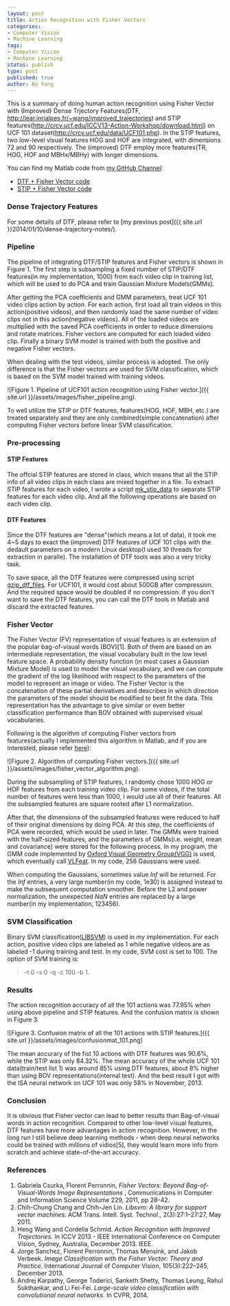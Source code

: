 ```yaml
---
layout: post
title: Action Recognition with Fisher Vectors
categories: 
- Computer Vision
- Machine Learning
tags:
- Computer Vision
- Machine Learning
status: publish
type: post
published: true
author: Bo Yang
---
```


This is a summary of doing human action recognition using Fisher Vector with (Improved) Dense Trjectory Features(DTF, http://lear.inrialpes.fr/~wang/improved_trajectories) and STIP features(http://crcv.ucf.edu/ICCV13-Action-Workshop/download.html) on UCF 101 dataset(<http://crcv.ucf.edu/data/UCF101.php>). In the STIP features, two low-level visual features HOG and HOF are integrated, with dimensions 72 and 90 respectively. The (improved) DTF employ more features(TR, HOG, HOF and MBHx/MBHy) with longer dimensions. 

You can find my Matlab code from [my GitHub Channel](https://github.com/bo-yang):

- [DTF + Fisher Vector code](https://github.com/bo-yang/dtf_fisher)
- [STIP + Fisher Vector code](https://github.com/bo-yang/stip_fisher)

### Dense Trajectory Features

For some details of DTF, please refer to [my previous post]({{ site.url }}2014/01/10/dense-trajectory-notes/).

### Pipeline

The pipeline of integrating DTF/STIP features and Fisher vectors is shown in Figure 1. The first step is subsampling a fixed number of STIP/DTF features(in my implementation, 1000) from each
video clip in training list, which will be used to do PCA and train
Gaussian Mixture Models(GMMs).

After getting the PCA coefficients and GMM parameters, treat UCF 101 video clips
action by action. For each action, first load all train videos in this
action(positive videos), and then randomly load the same number of video
clips not in this action(negative videos). All of the loaded videos are
multiplied with the saved PCA coefficients in order to reduce dimensions
and rotate matrices. Fisher vectors are computed for each loaded video
clip. Finally a binary SVM model is trained with both the positive and negative
Fisher vectors.

When dealing with the test videos, similar process is adopted. The only
difference is that the Fisher vectors are used for SVM classification,
which is based on the SVM model trained with training videos.

![Figure 1. Pipeline of UCF101 action recognition using Fisher
vector.]({{ site.url }}/assets/images/fisher_pipeline.png).

To well utilize the STIP or DTF features, features(HOG, HOF, MBH, etc.) are treated
separately and they are only combined(simple concatenation) after computing Fisher
vectors before linear SVM classification.


### Pre-processing

#### STIP Features

The offcial STIP features are stored in class, which means that all the STIP
info of all video clips in each class are mixed together in a file. To
extract STIP features for each video, I wrote a script [mk_stip_data](https://github.com/bo-yang/stip_fisher/blob/master/mk_stip_data)
to separate STIP features for each video clip. And all the following
operations are based on each video clip.


#### DTF Features

Since the DTF features are "dense"(which means a lot of data), it took me 4~5 days to exact the (improved) DTF features of UCF 101 clips with the dedault parameters on a modern Linux desktop(I used 10 threads for extraction in paralle). The installation of DTF tools was also a very tricky task.

To save space, all the DTF features were compressed using script [gzip_dtf_files](https://github.com/bo-yang/dtf_fisher/blob/master/gzip_dtf_files). For UCF101, it would cost about 500GB after compression. And the required space would be doubled if no compression. If you don't want to save the DTF features, you can call the DTF tools in Matlab and discard the extracted features.


### Fisher Vector

The Fisher Vector (FV) representation of visual features is an extension of the popular bag-of-visual words (BOV)[1]. Both of them are based on an intermediate representation, the visual vocabulary built in the low level feature space. A probability density function (in most cases a Gaussian Mixture Model) is used to model the visual vocabulary, and we can compute the gradient of the log likelihood with respect to the parameters of the model to represent an image or video. The Fisher Vector is the concatenation of these partial derivatives and describes in which direction the parameters of the model should be modified to best fit the data. This representation has the advantage to give similar or even better classification performance than BOV obtained with supervised visual vocabularies.  

Following is the algorithm of computing Fisher vectors from features(actually I implemented this algorithm in Matlab, and if you are interested, please refer [here](https://github.com/bo-yang/stip_fisher/blob/master/fisher_encode.m)):

![Figure 2. Algorithm of computing Fisher vectors.]({{ site.url }}/assets/images/fisher_vector_algorithm.png).

During the subsampling of STIP features, I randomly chose 1000 HOG or
HOF features from each training video clip. For some videos, if the
total number of features were less than 1000, I would use all of their
features. All the subsampled features are square rooted after L1
normalization.

After that, the dimensions of the subsampled features were reduced to
half of their original dimensions by doing PCA. At this step, the
coefficients of PCA were recorded, which would be used in later. The
GMMs were trained with the half-sized features, and the parameters of
GMMs(i.e. weight, mean and covariance) were stored for the following
process. In my program, the GMM code implemented by [Oxford Visual Geometry Group(VGG)](http://www.robots.ox.ac.uk/~vgg/software/enceval_toolkit/)
is used, which eventually call [VLFeat](http://www.vlfeat.org/). In my
code, 256 Gaussians were used.

When computing the Gaussians, sometimes value _Inf_ will be returned. For the _Inf_ entries, a
very large number(in my code, 1e30) is assigned instead to make the subsequent computation
smoother. Before the L2 and power normalization, the unexpected _NaN_ entries are replaced by a
large number(in my implementation, 123456).

### SVM Classification

Binary SVM classification([LIBSVM](http://www.csie.ntu.edu.tw/~cjlin/libsvm/)) is used in my implementation.
For each action, positive video clips are labeled as 1 while negative
videos are as labeled -1 during training and test. In my code, SVM cost
is set to 100. The option of SVM training is:

> -t 0 -s 0 -q -c 100 -b 1.


### Results

The action recognition accuracy of all the 101 actions was 77.95% when
using above pipeline and STIP features. And the confusion matrix is shown in Figure 3.

![Figure 3. Confusion matrix of all the 101 actions with STIP features.]({{ site.url }}/assets/images/confusionmat_101.png)

The mean accurary of the fist 10 actions with DTF features was 90.6%, while the STIP was only 84.32%. The mean accuracy of the whole UCF 101 data(train/test list 1) was around 85% using DTF features, about 8% higher than using BOV representations(internal test). And the best result I got with the ISA neural network on UCF 101 was only 58% in November, 2013.


### Conclusion

It is obvious that Fisher vector can lead to better results than Bag-of-visual words in action recognition. Compared to other low-level visual features, DTF features have more advantages in action recognition. However, in the long run I still believe deep learning methods - when deep neural networks could be trained with millions of vidios[5], they would learn more info from scratch and achieve state-of-the-art accuracy.


### References

1. Gabriela Csurka, Florent Perronnin, _Fisher Vectors: Beyond Bag-of-Visual-Words Image Representations_ , Communications in Computer and Information Science Volume 229, 2011, pp 28-42.
2. Chih-Chung Chang and Chih-Jen Lin. _Libsvm: A library for support vector machines_. ACM Trans. Intell. Syst. Technol., 2(3):27:1–27:27, May 2011.
3. Heng Wang and Cordelia Schmid. _Action Recognition with Improved Trajectories_. In ICCV 2013 - IEEE International Conference on Computer Vision, Sydney, Australia, December 2013. IEEE.
4. Jorge Sanchez, Florent Perronnin, Thomas Mensink, and Jakob Verbeek. _Image Classification with the Fisher Vector: Theory and Practice_. International Journal of Computer Vision, 105(3):222–245, December 2013.
5. Andrej Karpathy, George Toderici, Sanketh Shetty, Thomas Leung, Rahul Sukthankar, and Li Fei-Fei. _Large-scale video classification with convolutional neural networks_. In CVPR, 2014.

